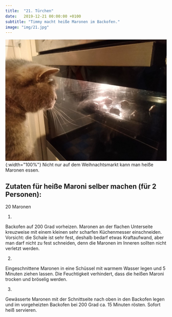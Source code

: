 ```yaml
---
title:  "21. Türchen"
date:   2019-12-21 00:00:00 +0100
subtitle: "Timmy macht heiße Maronen im Backofen."
image: "img/21.jpg"
---
```


![Timmy](../img/21.jpg){:width="100%"}
Nicht nur auf dem Weihnachtsmarkt kann man heiße Maronen essen.

## Zutaten für heiße Maroni selber machen (für 2 Personen):
20 Maronen

1.
Backofen auf 200 Grad vorheizen. Maronen an der flachen Unterseite kreuzweise mit einem kleinen sehr scharfen Küchenmesser einschneiden. Vorsicht: die Schale ist sehr fest, deshalb bedarf etwas Kraftaufwand, aber man darf nicht zu fest schneiden, denn die Maronen im Inneren sollten nicht verletzt werden.

2.
Eingeschnittene Maronen in eine Schüssel mit warmem Wasser legen und 5 Minuten ziehen lassen. Die Feuchtigkeit verhindert, dass die heißen Maroni trocken und bröselig werden.

3.
Gewässerte Maronen mit der Schnittseite nach oben in den Backofen legen und im vorgeheizten Backofen bei 200 Grad ca. 15 Minuten rösten. Sofort heiß servieren.